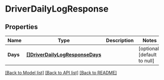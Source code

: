 # DriverDailyLogResponse

## Properties
Name | Type | Description | Notes
------------ | ------------- | ------------- | -------------
**Days** | [**[]DriverDailyLogResponseDays**](DriverDailyLogResponse_days.md) |  | [optional] [default to null]

[[Back to Model list]](../README.md#documentation-for-models) [[Back to API list]](../README.md#documentation-for-api-endpoints) [[Back to README]](../README.md)


